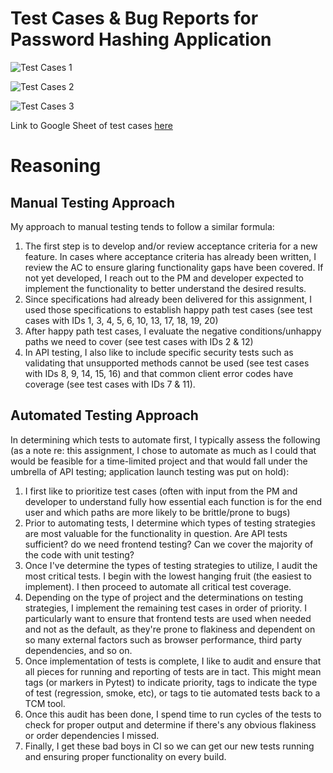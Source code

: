 # Test Cases & Bug Reports for Password Hashing Application

![Test Cases 1](https://monosnap.com/file/gLyThI5xr0yksIOZ8eB6TIgNoCzKJ3)

![Test Cases 2](https://monosnap.com/file/iGxXoW47kILue0Wx8jjzFgMlTWE0Cc)

![Test Cases 3](https://monosnap.com/file/O6XbqiA67T1LCw34Wmdg51y7H6d1Ja)

Link to Google Sheet of test cases [here](https://docs.google.com/spreadsheets/d/1jut0NOt1PbnMPBdSR-J28ZTDvj_DJxxgR7zOhJwQfhE/edit?usp=sharing)

# Reasoning

## Manual Testing Approach
My approach to manual testing tends to follow a similar formula:
1. The first step is to develop and/or review acceptance criteria for a new feature. In cases where acceptance criteria has already been written, I review the AC to ensure glaring functionality gaps have been covered. If not yet developed, I reach out to the PM and developer expected to implement the functionality to better understand the desired results.
2. Since specifications had already been delivered for this assignment, I used those specifications to establish happy path test cases (see test cases with IDs 1, 3, 4, 5, 6, 10, 13, 17, 18, 19, 20)
3. After happy path test cases, I evaluate the negative conditions/unhappy paths we need to cover (see test cases with IDs 2 & 12)
4. In API testing, I also like to include specific security tests such as validating that unsupported methods cannot be used (see test cases with IDs 8, 9, 14, 15, 16) and that common client error codes have coverage (see test cases with IDs 7 & 11).

## Automated Testing Approach
In determining which tests to automate first, I typically assess the following (as a note re: this assignment, I chose to automate as much as I could that would be feasible for a time-limited project and that would fall under the umbrella of API testing; application launch testing was put on hold):
1. I first like to prioritize test cases (often with input from the PM and developer to understand fully how essential each function is for the end user and which paths are more likely to be brittle/prone to bugs)
2. Prior to automating tests, I determine which types of testing strategies are most valuable for the functionality in question. Are API tests sufficient? do we need frontend testing? Can we cover the majority of the code with unit testing?
2. Once I've determine the types of testing strategies to utilize, I audit the most critical tests. I begin with the lowest hanging fruit (the easiest to implement). I then proceed to automate all critical test coverage.
3. Depending on the type of project and the determinations on testing strategies, I implement the remaining test cases in order of priority. I particularly want to ensure that frontend tests are used when needed and not as the default, as they're prone to flakiness and dependent on so many external factors such as browser performance, third party dependencies, and so on.
4. Once implementation of tests is complete, I like to audit and ensure that all pieces for running and reporting of tests are in tact. This might mean tags (or markers in Pytest) to indicate priority, tags to indicate the type of test (regression, smoke, etc), or tags to tie automated tests back to a TCM tool.
5. Once this audit has been done, I spend time to run cycles of the tests to check for proper output and determine if there's any obvious flakiness or order dependencies I missed.
6. Finally, I get these bad boys in CI so we can get our new tests running and ensuring proper functionality on every build.
